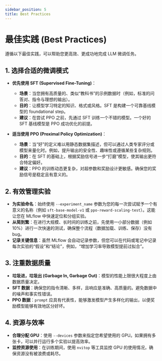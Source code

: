```yaml
---
sidebar_position: 5
title: Best Practices
---
```


# 最佳实践 (Best Practices)

遵循以下最佳实践，可以帮助您更高效、更成功地完成 LLM 微调任务。

## 1. 选择合适的微调模式

- **优先使用 SFT (Supervised Fine-Tuning)**：
  - **场景**：当您拥有高质量的、类似“教科书”的示例数据时（例如，标准的问答对、指令与理想的输出）。
  - **目的**：让模型学习特定的知识、格式或风格。SFT 是构建一个可靠基线模型的 foundational step。
  - **建议**：在尝试 PPO 之前，先通过 SFT 训练一个不错的模型。一个好的 SFT 基线模型是 PPO 成功优化的前提。

- **适当使用 PPO (Proximal Policy Optimization)**：
  - **场景**：当“好”的定义难以用静态数据集描述，但可以通过人类专家评分或模型来量化时。例如，提升输出的安全性、趣味性或遵循某些复杂规则。
  - **目的**：在 SFT 的基础上，根据奖励信号进一步“打磨”模型，使其输出更符合特定偏好。
  - **建议**：PPO 的训练动态更复杂，对超参数和奖励设计更敏感。确保您的奖励信号是稳定且有意义的。

## 2. 有效管理实验

- **为实验命名**：始终使用 `--experiment_name` 参数为您的每一次尝试赋予一个有意义的名称（例如 `sft-base-model-v1` 或 `ppo-reward-scaling-test`）。这能让您在 MLflow 中快速定位和分组实验。
- **从简到繁**：在进行大规模、长时间的训练之前，先使用一小部分数据（例如 10%）进行一次快速的测试，确保整个流程（数据加载、训练、保存）没有 bug。
- **记录关键信息**：虽然 MLflow 会自动记录参数，但您可以在代码或笔记中记录每次实验的“假设”和“结论”，例如，“增加学习率导致模型提前过拟合”。

## 3. 注重数据质量

- **垃圾进，垃圾出 (Garbage In, Garbage Out)**：模型的性能上限很大程度上由数据质量决定。
- **SFT 数据**：确保您的指令清晰、多样，且响应是准确、高质量的。避免数据中的噪声和事实性错误。
- **PPO 数据**：`prompt` 应具有代表性，能够激发模型产生多样化的输出，以便奖励模型能够有效地区分好坏。

## 4. 资源与效率

- **合理分配 GPU**：使用 `--devices` 参数来指定您希望使用的 GPU。如果拥有多张卡，可以并行运行多个实验以提高效率。
- **监控资源使用**：在训练期间，使用 `nvitop` 等工具监控 GPU 的使用情况，确保资源没有被浪费或耗尽。

